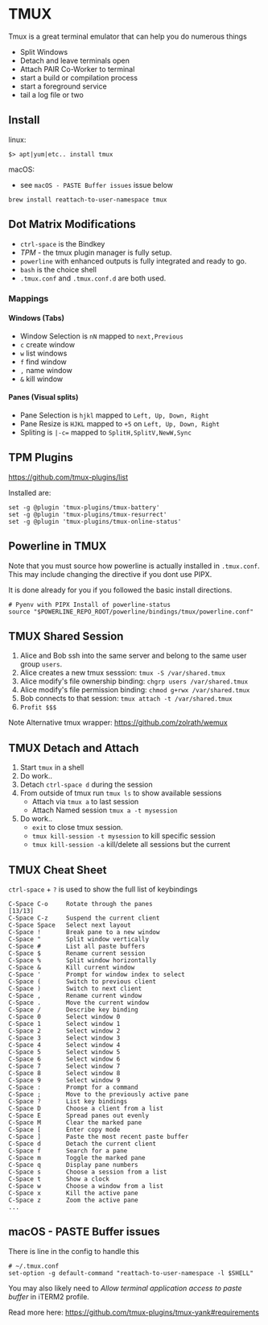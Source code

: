 # TMUX

Tmux is a great terminal emulator that can help you do numerous things

* Split Windows
* Detach and leave terminals open
* Attach PAIR Co-Worker to terminal
* start a build or compilation process
* start a foreground service
* tail a log file or two  

## Install

linux:

```shell
$> apt|yum|etc.. install tmux
```

macOS:  

* see `macOS - PASTE Buffer issues` issue below

```shell
brew install reattach-to-user-namespace tmux
```

## Dot Matrix Modifications

* `ctrl-space` is the Bindkey
* *TPM* - the tmux plugin manager is fully setup.
* `powerline` with enhanced outputs is fully integrated and ready to go.
* `bash` is the choice shell
* `.tmux.conf` and `.tmux.conf.d` are both used.

### Mappings

#### Windows (Tabs)

* Window Selection is `nN` mapped to `next,Previous`
* `c`  create window
* `w`  list windows
* `f`  find window
* `,`  name window
* `&`  kill window

#### Panes (Visual splits)

* Pane Selection is `hjkl` mapped to `Left, Up, Down, Right`
* Pane Resize is `HJKL` mapped to `+5` on `Left, Up, Down, Right`
* Spliting is `|-c=` mapped to `SplitH,SplitV,NewW,Sync`

## TPM Plugins

https://github.com/tmux-plugins/list

Installed are:

```shell
set -g @plugin 'tmux-plugins/tmux-battery'
set -g @plugin 'tmux-plugins/tmux-resurrect'
set -g @plugin 'tmux-plugins/tmux-online-status'
```

## Powerline in TMUX

Note that you must source how powerline is actually installed in `.tmux.conf`. This may include changing the directive if you dont use PIPX. 

It is done already for you if you followed the basic install directions.

```shell
# Pyenv with PIPX Install of powerline-status
source "$POWERLINE_REPO_ROOT/powerline/bindings/tmux/powerline.conf"
```

## TMUX Shared Session

1. Alice and Bob ssh into the same server and belong to the same user group `users`.
1. Alice creates a new tmux sesssion: `tmux -S /var/shared.tmux`
1. Alice modify's file ownership binding: `chgrp users /var/shared.tmux`
1. Alice modify's file permission binding: `chmod g+rwx /var/shared.tmux`
1. Bob connects to that session: `tmux attach -t /var/shared.tmux`
1. `Profit $$$`

Note Alternative tmux wrapper: https://github.com/zolrath/wemux

## TMUX Detach and Attach

1. Start `tmux` in a shell
1. Do work..
1. Detach `ctrl-space d` during the session
1. From outside of tmux run `tmux ls` to show available sessions
   * Attach via `tmux a` to last session
   * Attach Named session `tmux a -t mysession`
1. Do work..
   * `exit` to close tmux session.
   * `tmux kill-session -t mysession` to kill specific session
   * `tmux kill-session -a` kill/delete all sessions but the current

## TMUX Cheat Sheet

`ctrl-space` + `?` is used to show the full list of keybindings

```text
C-Space C-o     Rotate through the panes                                                                                                                                                                             [13/13]
C-Space C-z     Suspend the current client
C-Space Space   Select next layout
C-Space !       Break pane to a new window
C-Space "       Split window vertically
C-Space #       List all paste buffers
C-Space $       Rename current session
C-Space %       Split window horizontally
C-Space &       Kill current window
C-Space '       Prompt for window index to select
C-Space (       Switch to previous client
C-Space )       Switch to next client
C-Space ,       Rename current window
C-Space .       Move the current window
C-Space /       Describe key binding
C-Space 0       Select window 0
C-Space 1       Select window 1
C-Space 2       Select window 2
C-Space 3       Select window 3
C-Space 4       Select window 4
C-Space 5       Select window 5
C-Space 6       Select window 6
C-Space 7       Select window 7
C-Space 8       Select window 8
C-Space 9       Select window 9
C-Space :       Prompt for a command
C-Space ;       Move to the previously active pane
C-Space ?       List key bindings
C-Space D       Choose a client from a list
C-Space E       Spread panes out evenly
C-Space M       Clear the marked pane
C-Space [       Enter copy mode
C-Space ]       Paste the most recent paste buffer
C-Space d       Detach the current client
C-Space f       Search for a pane
C-Space m       Toggle the marked pane
C-Space q       Display pane numbers
C-Space s       Choose a session from a list
C-Space t       Show a clock
C-Space w       Choose a window from a list
C-Space x       Kill the active pane
C-Space z       Zoom the active pane
...
```

## macOS - PASTE Buffer issues

There is line in the config to handle this

```shell
# ~/.tmux.conf
set-option -g default-command "reattach-to-user-namespace -l $SHELL"
```

You may also likely need to *Allow terminal application access to paste buffer* in iTERM2 profile.

Read more here: https://github.com/tmux-plugins/tmux-yank#requirements
